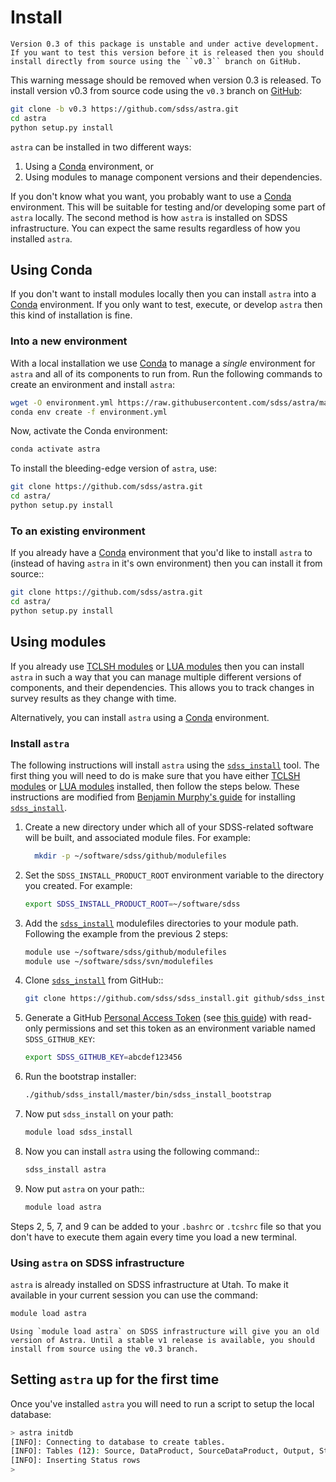 # Install

```{warning}
Version 0.3 of this package is unstable and under active development. If you want to test this version before it is released then you should install directly from source using the ``v0.3`` branch on GitHub.
```

This warning message should be removed when version 0.3 is released. To install version v0.3 from source code using the ``v0.3`` branch on [GitHub](https://github.com/sdss/astra):

```bash
git clone -b v0.3 https://github.com/sdss/astra.git
cd astra
python setup.py install
```

`astra` can be installed in two different ways:

1. Using a [Conda](http://docs.conda.io) environment, or
2. Using modules to manage component versions and their dependencies.

If you don't know what you want, you probably want to use a [Conda](http://docs.conda.io) environment.
This will be suitable for testing and/or developing some part of `astra` locally.
The second method is how `astra` is installed on SDSS infrastructure.
You can expect the same results regardless of how you installed `astra`.


## Using Conda

If you don't want to install modules locally then you can install `astra` into a [Conda](http://docs.conda.io) environment.
If you only want to test, execute, or develop `astra` then this kind of installation is fine.


### Into a new environment

With a local installation we use [Conda](http://docs.conda.io) to manage a *single* environment for `astra` and all of its
components to run from. Run the following commands to create an environment and install `astra`:
```bash
wget -O environment.yml https://raw.githubusercontent.com/sdss/astra/master/etc/environment.yml
conda env create -f environment.yml
```

Now, activate the Conda environment:
```bash
conda activate astra
```

To install the bleeding-edge version of `astra`, use:
```bash
git clone https://github.com/sdss/astra.git
cd astra/
python setup.py install
```


### To an existing environment

If you already have a [Conda](http://docs.conda.io) environment that you'd like to install `astra` to (instead of having
`astra` in it's own environment) then you can install it from source::

```bash
git clone https://github.com/sdss/astra.git
cd astra/
python setup.py install
```

## Using modules

If you already use [TCLSH modules](http://modules.sourceforge.net/) or
[LUA modules](http://lmod.sourceforge.net/)  then you can install `astra` in such a way that you
can manage multiple different versions of components, and their dependencies.
This allows you to track changes in survey results as they change with time.

Alternatively, you can install `astra` using a [Conda](http://docs.conda.io) environment.

### Install `astra`

The following instructions will install `astra` using the [`sdss_install`](https://github.com/sdss/sdss_install) tool.
The first thing you will need to do is make sure that you have either
[TCLSH modules](http://modules.sourceforge.net/) or [LUA modules](http://lmod.sourceforge.net/) installed,
then follow the steps below.
These instructions are modified from [Benjamin Murphy's guide](https://wiki.sdss.org/display/knowledge/sdss_install+bootstrap+installation+instructions) for installing [`sdss_install`](https://github.com/sdss/sdss_install).

1. Create a new directory under which all of your SDSS-related software will be built, and associated module files.
   For example:
   ```bash
     mkdir -p ~/software/sdss/github/modulefiles
   ```

2. Set the ``SDSS_INSTALL_PRODUCT_ROOT`` environment variable to the directory you created.
   For example:
   ```bash
   export SDSS_INSTALL_PRODUCT_ROOT=~/software/sdss
   ```

3. Add the [`sdss_install`](https://github.com/sdss/sdss_install) modulefiles directories to your module path.
   Following the example from the previous 2 steps:
   ```bash
   module use ~/software/sdss/github/modulefiles
   module use ~/software/sdss/svn/modulefiles
   ```

4. Clone [`sdss_install`](https://github.com/sdss/sdss_install) from GitHub::
   ```bash
   git clone https://github.com/sdss/sdss_install.git github/sdss_install/master
   ```

5. Generate a GitHub [Personal Access Token](https://github.com/settings/tokens)
   (see [this guide](https://help.github.com/en/github/authenticating-to-github/creating-a-personal-access-token-for-the-command-line))
   with read-only permissions and set this token as an environment variable named ``SDSS_GITHUB_KEY``:
   ```bash
   export SDSS_GITHUB_KEY=abcdef123456
   ```

6. Run the bootstrap installer:
   ```bash
   ./github/sdss_install/master/bin/sdss_install_bootstrap
   ```

7. Now put `sdss_install` on your path:
   ```bash
   module load sdss_install
   ```

8. Now you can install `astra` using the following command::
   ```bash
   sdss_install astra
   ```

9. Now put `astra` on your path::
   ```bash
   module load astra
   ```

Steps 2, 5, 7, and 9 can be added to your ``.bashrc`` or ``.tcshrc`` file so that you don't have to execute them
again every time you load a new terminal.



### Using `astra` on SDSS infrastructure

`astra` is already installed on SDSS infrastructure at Utah.
To make it available in your current session you can use the command:
```bash
module load astra
```

```{warning}
Using `module load astra` on SDSS infrastructure will give you an old version of Astra. Until a stable v1 release is available, you should install from source using the v0.3 branch.
```

## Setting `astra` up for the first time

Once you've installed `astra` you will need to run a script to setup the local database:
```bash
> astra initdb
[INFO]: Connecting to database to create tables.
[INFO]: Tables (12): Source, DataProduct, SourceDataProduct, Output, Status, Task, TaskOutput, Bundle, TaskBundle, TaskInputDataProducts, TaskOutputDataProducts, AstraOutputBaseModel
[INFO]: Inserting Status rows
>
```
